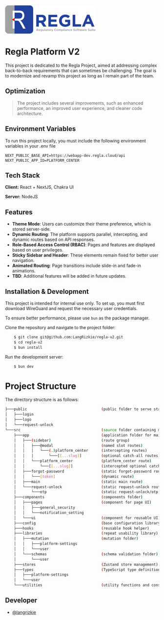 ![Logo](./public/logo/full.svg)

# Regla Platform V2

This project is dedicated to the Regla Project, aimed at addressing complex back-to-back requirements that can sometimes be challenging. The goal is to modernize and revamp this project as long as I remain part of the team.

## Optimization

> The project includes several improvements, such as enhanced performance, an improved user experience, and cleaner code architecture.

## Environment Variables

To run this project locally, you must include the following environment variables in your .env file

```
NEXT_PUBLIC_BASE_API=https://webapp-dev.regla.cloud/api
NEXT_PUBLIC_APP_ID=PLATFORM_CENTER
```

## Tech Stack

**Client:** React + NextJS, Chakra UI

**Server:** NodeJS

## Features

- **Theme Mode**: Users can customize their theme preference, which is stored server-side.
- **Dynamic Routing**: The platform supports parallel, intercepting, and dynamic routes based on API responses.
- **Role-Based Access Control (RBAC)**: Pages and features are displayed based on user privileges.
- **Sticky Sidebar and Header**: These elements remain fixed for better user navigation.
- **Animated Routing**: Page transitions include slide-in and fade-in animations.
- **TBD**: Additional features will be added in future updates.

## Installation & Development

This project is intended for internal use only. To set up, you must first download WireGuard and request the necessary user credentials.

To ensure better performance, please use `bun` as the package manager.

Clone the repository and navigate to the project folder:

```bash
    $ git clone git@github.com:LangRizkie/regla-v2.git
    $ cd regla-v2
    $ bun install
```

Run the development server:

```bash
    $ bun dev
```

# Project Structure

The directory structure is as follows:

```bash
├───public                                  (public folder to serve static assets)
│   ├───login
│   ├───logo
│   └───request-unlock
└───src                                     (source folder containing main application code)
    ├───app                                 (application folder for main pages)
    │   ├───(sidebar)                       (route group)
    │   │   ├───@modal                      (named slot routes)
    │   │   │   └───(.)platform_center      (intercepting routes)
    │   │   │       └───[[...slug]]         (optional catch-all routes)
    │   │   └───platform_center             (platform_center route)
    │   │       └───[[...slug]]             (intercepted optional catch-all routes)
    │   ├───forgot-password                 (static forgot-password route)
    │   │   └───[token]                     (dynamic route)
    │   ├───main                            (static main route)
    │   └───request-unlock                  (static request-unlock route)
    │       └───otp                         (static request-unlock/otp route)
    ├───components                          (components folder)
    │   ├───pages                           (component for page UI)
    │   │   ├───general_security
    │   │   └───notification_setting
    │   └───ui                              (component for reusable UI)
    ├───config                              (base configuration library)
    ├───hooks                               (reusable hook helper)
    ├───libraries                           (repeat usability library)
    │   ├───mutation                        (mutation folder)
    │   │   ├───platform-settings
    │   │   └───user
    │   └───schemas                         (schema validation folder)
    │       └───user
    ├───stores                              (Zustand store management)
    ├───types                               (TypeScript type definitions)
    │   ├───platform-settings
    │   └───user
    └───utilities                           (utility functions and constants)
```

## Developer

- [@langrizkie](https://github.com/LangRizkie)
